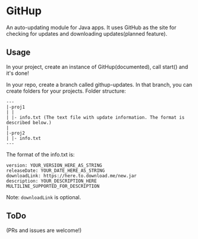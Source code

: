GitHup
======

An auto-updating module for Java apps.
It uses GitHub as the site for checking for updates and downloading updates(planned feature).

Usage
------

In your project, create an instance of GitHup(documented), call start() and it's done!

In your repo, create a branch called githup-updates. In that branch, you can create folders for your projects.
Folder structure:

    ---
    |-proj1
    | |
    | |- info.txt (The text file with update information. The format is described below.)
    |
    |-proj2
    | |- info.txt
    ---

The format of the info.txt is:

    version: YOUR_VERSION_HERE_AS_STRING
    releaseDate: YOUR_DATE_HERE_AS_STRING
    downloadLink: https://here.to.download.me/new.jar
    description: YOUR_DESCRIPTION_HERE
    MULTILINE_SUPPORTED_FOR_DESCRIPTION
    
Note: `downloadLink` is optional.

ToDo
------
(PRs and issues are welcome!)
